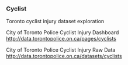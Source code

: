 ### Cyclist

Toronto cyclist injury dataset exploration

City of Toronto Police Cyclist Injury Dashboard http://data.torontopolice.on.ca/pages/cyclists

City of Toronto Police Cyclist Injury Raw Data http://data.torontopolice.on.ca/datasets/cyclists
